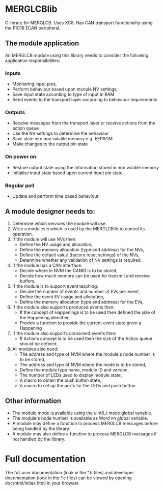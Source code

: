 # MERGLCBlib
C library for MERGLCB.
Uses XC8.
Has CAN transport functionality using the PIC18 ECAN peripheral.

## The module application
An MERGLCB module using this library needs to consider the following application responsibilities:

### Inputs
   - Monitoring input pins, 
   - Perform behaviour based upon module NV settings,
   - Save input state according to type of input in RAM
   - Send events to the transport layer according to behaviour requirements

### Outputs
   - Receive messages from the transport layer or receive actions from the action queue
   - Use the NV settings to determine the behaviour
   - Save state into non volatile memory e.g. EEPROM
   - Make changes to the output pin state

### On power on
   - Restore output state using the information stored in non volatile memory
   - Initialise input state based upon current input pin state

### Regular poll
   - Update and perform time based behaviour

## A module designer needs to:
 1. Determine which services the module will use.
 2. Write a modules.h which is used by the MERGLCBlib to control its operation.
 3. If the module will use NVs then:
     - Define the NV usage and allocation,
     - Define the memory allocation (type and address) for the NVs,
     - Define the default value (factory reset settings) of the NVs,
     - Determine whether any validation of NV settings is required.
 4. If the module has a CAN interface:
     - Decide where in NVM the CANID is to be stored,
     - Decide how much memory can be used for transmit and receive buffers.
 5. If the module is to support event teaching:
     - Decide the number of events and number of EVs per event,
     - Define the event EV usage and allocation,
     - Define the memory allocation (type and address) for the EVs,
 6. If the module also supports produced events then:
     - If the concept of Happenings is to be used then defined the size of the Happening identifier,
     - Provide a function to provide the current event state given a Happening
 7. If the module also supports consumed events then:
     - If Actions concept is to be used then the size of the Action queue should be defined.
 8. All modules also need:
     - The address and type of NVM where the module's node number is to be stored,
     - The address and type of NVM where the mode is to be stored,
     - Define the module type name, module ID and version,
     - The number of LEDs used to display module state,
     - A macro to obtain the push button state,
     - A macro to set up the ports for the LEDs and push button.

## Other information
   - The module mode is available using the uint8_t mode global variable.
   - The module's node number is available as Word nn global variable.
   - A module may define a function to process MERGLCB messages before being handled by the library.
   - A module may also define a function to process MERGLCB messages if not handled by the library. 
  
# Full documentation
The full user documentation (look in the \*.h files) and developer documentation (look in the \*.c files) can be viewed by opening doc/html/index.html in your browser.
